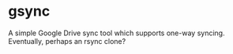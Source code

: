gsync
=====

A simple Google Drive sync tool which supports one-way syncing. Eventually, perhaps an rsync clone?